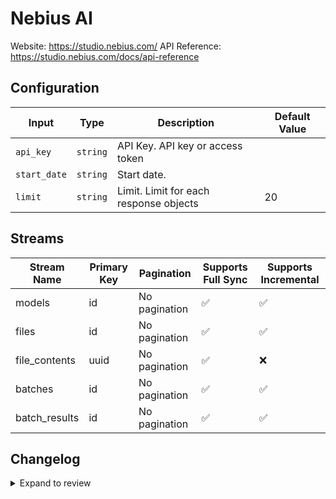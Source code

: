 # Nebius AI
Website: https://studio.nebius.com/
API Reference: https://studio.nebius.com/docs/api-reference

## Configuration

| Input | Type | Description | Default Value |
|-------|------|-------------|---------------|
| `api_key` | `string` | API Key. API key or access token |  |
| `start_date` | `string` | Start date.  |  |
| `limit` | `string` | Limit. Limit for each response objects | 20 |

## Streams
| Stream Name | Primary Key | Pagination | Supports Full Sync | Supports Incremental |
|-------------|-------------|------------|---------------------|----------------------|
| models | id | No pagination | ✅ |  ✅  |
| files | id | No pagination | ✅ |  ✅  |
| file_contents | uuid | No pagination | ✅ |  ❌  |
| batches | id | No pagination | ✅ |  ✅  |
| batch_results | id | No pagination | ✅ |  ✅  |

## Changelog

<details>
  <summary>Expand to review</summary>

| Version          | Date              | Pull Request | Subject        |
|------------------|-------------------|--------------|----------------|
| 0.0.12 | 2025-07-12 | [63178](https://github.com/airbytehq/airbyte/pull/63178) | Update dependencies |
| 0.0.11 | 2025-07-05 | [62646](https://github.com/airbytehq/airbyte/pull/62646) | Update dependencies |
| 0.0.10 | 2025-06-28 | [62310](https://github.com/airbytehq/airbyte/pull/62310) | Update dependencies |
| 0.0.9 | 2025-06-21 | [61019](https://github.com/airbytehq/airbyte/pull/61019) | Update dependencies |
| 0.0.8 | 2025-05-24 | [60544](https://github.com/airbytehq/airbyte/pull/60544) | Update dependencies |
| 0.0.7 | 2025-05-10 | [60169](https://github.com/airbytehq/airbyte/pull/60169) | Update dependencies |
| 0.0.6 | 2025-05-03 | [59489](https://github.com/airbytehq/airbyte/pull/59489) | Update dependencies |
| 0.0.5 | 2025-04-27 | [59073](https://github.com/airbytehq/airbyte/pull/59073) | Update dependencies |
| 0.0.4 | 2025-04-19 | [58523](https://github.com/airbytehq/airbyte/pull/58523) | Update dependencies |
| 0.0.3 | 2025-04-12 | [57856](https://github.com/airbytehq/airbyte/pull/57856) | Update dependencies |
| 0.0.2 | 2025-04-05 | [57348](https://github.com/airbytehq/airbyte/pull/57348) | Update dependencies |
| 0.0.1 | 2025-04-03 | [56989](https://github.com/airbytehq/airbyte/pull/56989) | Initial release by [@btkcodedev](https://github.com/btkcodedev) via Connector Builder |

</details>
